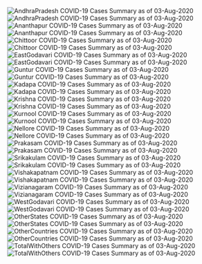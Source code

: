 <img src="https://deepuhub.github.io/COVID-19/GraphsGenerated/03-Aug-2020/AndhraPradesh_03-Aug-2020.jpg" alt="AndhraPradesh COVID-19 Cases Summary as of 03-Aug-2020">
<br>
<img src="https://deepuhub.github.io/COVID-19/GraphsGenerated/03-Aug-2020/Last24Hrs_AndhraPradesh_03-Aug-2020.jpg" alt="AndhraPradesh COVID-19 Cases Summary as of 03-Aug-2020">
<br>
<img src="https://deepuhub.github.io/COVID-19/GraphsGenerated/03-Aug-2020/Ananthapur_03-Aug-2020.jpg" alt="Ananthapur COVID-19 Cases Summary as of 03-Aug-2020">
<br>
<img src="https://deepuhub.github.io/COVID-19/GraphsGenerated/03-Aug-2020/Last24Hrs_Ananthapur_03-Aug-2020.jpg" alt="Ananthapur COVID-19 Cases Summary as of 03-Aug-2020">
<br>
<img src="https://deepuhub.github.io/COVID-19/GraphsGenerated/03-Aug-2020/Chittoor_03-Aug-2020.jpg" alt="Chittoor COVID-19 Cases Summary as of 03-Aug-2020">
<br>
<img src="https://deepuhub.github.io/COVID-19/GraphsGenerated/03-Aug-2020/Last24Hrs_Chittoor_03-Aug-2020.jpg" alt="Chittoor COVID-19 Cases Summary as of 03-Aug-2020">
<br>
<img src="https://deepuhub.github.io/COVID-19/GraphsGenerated/03-Aug-2020/EastGodavari_03-Aug-2020.jpg" alt="EastGodavari COVID-19 Cases Summary as of 03-Aug-2020">
<br>
<img src="https://deepuhub.github.io/COVID-19/GraphsGenerated/03-Aug-2020/Last24Hrs_EastGodavari_03-Aug-2020.jpg" alt="EastGodavari COVID-19 Cases Summary as of 03-Aug-2020">
<br>
<img src="https://deepuhub.github.io/COVID-19/GraphsGenerated/03-Aug-2020/Guntur_03-Aug-2020.jpg" alt="Guntur COVID-19 Cases Summary as of 03-Aug-2020">
<br>
<img src="https://deepuhub.github.io/COVID-19/GraphsGenerated/03-Aug-2020/Last24Hrs_Guntur_03-Aug-2020.jpg" alt="Guntur COVID-19 Cases Summary as of 03-Aug-2020">
<br>
<img src="https://deepuhub.github.io/COVID-19/GraphsGenerated/03-Aug-2020/Kadapa_03-Aug-2020.jpg" alt="Kadapa COVID-19 Cases Summary as of 03-Aug-2020">
<br>
<img src="https://deepuhub.github.io/COVID-19/GraphsGenerated/03-Aug-2020/Last24Hrs_Kadapa_03-Aug-2020.jpg" alt="Kadapa COVID-19 Cases Summary as of 03-Aug-2020">
<br>
<img src="https://deepuhub.github.io/COVID-19/GraphsGenerated/03-Aug-2020/Krishna_03-Aug-2020.jpg" alt="Krishna COVID-19 Cases Summary as of 03-Aug-2020">
<br>
<img src="https://deepuhub.github.io/COVID-19/GraphsGenerated/03-Aug-2020/Last24Hrs_Krishna_03-Aug-2020.jpg" alt="Krishna COVID-19 Cases Summary as of 03-Aug-2020">
<br>
<img src="https://deepuhub.github.io/COVID-19/GraphsGenerated/03-Aug-2020/Kurnool_03-Aug-2020.jpg" alt="Kurnool COVID-19 Cases Summary as of 03-Aug-2020">
<br>
<img src="https://deepuhub.github.io/COVID-19/GraphsGenerated/03-Aug-2020/Last24Hrs_Kurnool_03-Aug-2020.jpg" alt="Kurnool COVID-19 Cases Summary as of 03-Aug-2020">
<br>
<img src="https://deepuhub.github.io/COVID-19/GraphsGenerated/03-Aug-2020/Nellore_03-Aug-2020.jpg" alt="Nellore COVID-19 Cases Summary as of 03-Aug-2020">
<br>
<img src="https://deepuhub.github.io/COVID-19/GraphsGenerated/03-Aug-2020/Last24Hrs_Nellore_03-Aug-2020.jpg" alt="Nellore COVID-19 Cases Summary as of 03-Aug-2020">
<br>
<img src="https://deepuhub.github.io/COVID-19/GraphsGenerated/03-Aug-2020/Prakasam_03-Aug-2020.jpg" alt="Prakasam COVID-19 Cases Summary as of 03-Aug-2020">
<br>
<img src="https://deepuhub.github.io/COVID-19/GraphsGenerated/03-Aug-2020/Last24Hrs_Prakasam_03-Aug-2020.jpg" alt="Prakasam COVID-19 Cases Summary as of 03-Aug-2020">
<br>
<img src="https://deepuhub.github.io/COVID-19/GraphsGenerated/03-Aug-2020/Srikakulam_03-Aug-2020.jpg" alt="Srikakulam COVID-19 Cases Summary as of 03-Aug-2020">
<br>
<img src="https://deepuhub.github.io/COVID-19/GraphsGenerated/03-Aug-2020/Last24Hrs_Srikakulam_03-Aug-2020.jpg" alt="Srikakulam COVID-19 Cases Summary as of 03-Aug-2020">
<br>
<img src="https://deepuhub.github.io/COVID-19/GraphsGenerated/03-Aug-2020/Vishakapatnam_03-Aug-2020.jpg" alt="Vishakapatnam COVID-19 Cases Summary as of 03-Aug-2020">
<br>
<img src="https://deepuhub.github.io/COVID-19/GraphsGenerated/03-Aug-2020/Last24Hrs_Vishakapatnam_03-Aug-2020.jpg" alt="Vishakapatnam COVID-19 Cases Summary as of 03-Aug-2020">
<br>
<img src="https://deepuhub.github.io/COVID-19/GraphsGenerated/03-Aug-2020/Vizianagaram_03-Aug-2020.jpg" alt="Vizianagaram COVID-19 Cases Summary as of 03-Aug-2020">
<br>
<img src="https://deepuhub.github.io/COVID-19/GraphsGenerated/03-Aug-2020/Last24Hrs_Vizianagaram_03-Aug-2020.jpg" alt="Vizianagaram COVID-19 Cases Summary as of 03-Aug-2020">
<br>
<img src="https://deepuhub.github.io/COVID-19/GraphsGenerated/03-Aug-2020/WestGodavari_03-Aug-2020.jpg" alt="WestGodavari COVID-19 Cases Summary as of 03-Aug-2020">
<br>
<img src="https://deepuhub.github.io/COVID-19/GraphsGenerated/03-Aug-2020/Last24Hrs_WestGodavari_03-Aug-2020.jpg" alt="WestGodavari COVID-19 Cases Summary as of 03-Aug-2020">
<br>
<img src="https://deepuhub.github.io/COVID-19/GraphsGenerated/03-Aug-2020/OtherStates_03-Aug-2020.jpg" alt="OtherStates COVID-19 Cases Summary as of 03-Aug-2020">
<br>
<img src="https://deepuhub.github.io/COVID-19/GraphsGenerated/03-Aug-2020/Last24Hrs_OtherStates_03-Aug-2020.jpg" alt="OtherStates COVID-19 Cases Summary as of 03-Aug-2020">
<br>
<img src="https://deepuhub.github.io/COVID-19/GraphsGenerated/03-Aug-2020/OtherCountries_03-Aug-2020.jpg" alt="OtherCountries COVID-19 Cases Summary as of 03-Aug-2020">
<br>
<img src="https://deepuhub.github.io/COVID-19/GraphsGenerated/03-Aug-2020/Last24Hrs_OtherCountries_03-Aug-2020.jpg" alt="OtherCountries COVID-19 Cases Summary as of 03-Aug-2020">
<br>
<img src="https://deepuhub.github.io/COVID-19/GraphsGenerated/03-Aug-2020/TotalWithOthers_03-Aug-2020.jpg" alt="TotalWithOthers COVID-19 Cases Summary as of 03-Aug-2020">
<br>
<img src="https://deepuhub.github.io/COVID-19/GraphsGenerated/03-Aug-2020/Last24Hrs_TotalWithOthers_03-Aug-2020.jpg" alt="TotalWithOthers COVID-19 Cases Summary as of 03-Aug-2020">
<br>